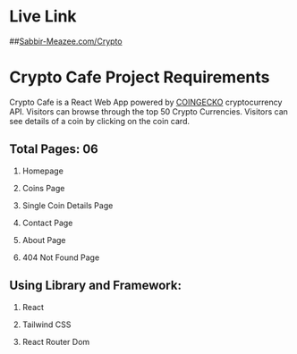 # Live Link 
##[Sabbir-Meazee.com/Crypto](https://sabbir-meazee-crypto.netlify.app/)


# Crypto Cafe Project Requirements

Crypto Cafe is a React Web App powered by [COINGECKO](https://www.coingecko.com/en/api/documentation) cryptocurrency API. Visitors can browse through the top 50 Crypto Currencies. Visitors can see details of a coin by clicking on the coin card.

  

## Total Pages: 06

1.  Homepage
    
2.  Coins Page
    
3.  Single Coin Details Page
    
4.  Contact Page
    
5.  About Page
    
6.  404 Not Found Page


## Using Library and Framework:

1.  React 
    
2.  Tailwind CSS 
    
3.  React Router Dom 
    


